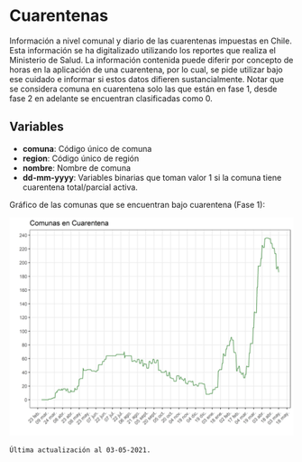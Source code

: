 # Cuarentenas
Información a nivel comunal y diario de las cuarentenas impuestas en Chile.
Esta información se ha digitalizado utilizando los reportes que realiza el Ministerio de Salud. La información contenida puede diferir por concepto de horas en la aplicación de una cuarentena, por lo cual, se pide utilizar bajo ese cuidado e informar si estos datos difieren sustancialmente. Notar que se considera comuna en cuarentena solo las que están en fase 1, desde fase 2 en adelante se encuentran clasificadas como 0.

## Variables
- **comuna**: Código único de comuna
- **region**: Código único de región
- **nombre**: Nombre de comuna
- **dd-mm-yyyy**: Variables binarias que toman valor 1 si la comuna tiene cuarentena total/parcial activa.

Gráfico de las comunas que se encuentran bajo cuarentena (Fase 1):

![](Quarantine.png)


```
Última actualización al 03-05-2021.
```

